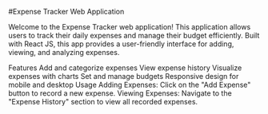 #Expense Tracker Web Application

Welcome to the Expense Tracker web application! This application allows users to track their daily expenses and manage their budget efficiently. Built with React JS, this app provides a user-friendly interface for adding, viewing, and analyzing expenses.

Features
Add and categorize expenses
View expense history
Visualize expenses with charts
Set and manage budgets
Responsive design for mobile and desktop
Usage
Adding Expenses: Click on the "Add Expense" button to record a new expense. Viewing Expenses: Navigate to the "Expense History" section to view all recorded expenses.
